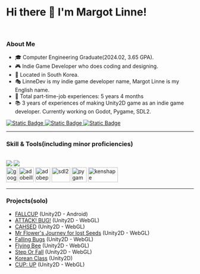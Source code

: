 # Hi there 👋 I'm Margot Linne!
<br>

### About Me
- 🎓 Computer Engineering Graduate(2024.02, 3.65 GPA).
- 🎮 Indie Game Developer who does coding and designing.
- 📍 Located in South Korea.
- 🎭 LinneDev is my indie game developer name, Margot Linne is my English name.
- 💼 Total part-time-job experiences: 5 years 4 months
- 📚 3 years of experiences of making Unity2D game as an indie game developer. Currently working on Godot, Pygame, SDL2.

<div>
  <a href="mailto:m.linnedev@gmail.com">
    <img alt="Static Badge" src="https://img.shields.io/badge/GMail-0?style=for-the-badge&logo=GMail&color=skyblue">
  </a>
  <a href="https://margotlinne.itch.io/">
    <img alt="Static Badge" src="https://img.shields.io/badge/Itch.io-0?style=for-the-badge&logo=Itch.io&color=beige">
  </a>
  <a href="https://margotlinne.github.io">
    <img alt="Static Badge" src="https://img.shields.io/badge/Portfolio-0?style=for-the-badge&color=red">
  </a>
</div> 

---

### Skill & Tools(including minor proficiencies)

<br>

<img src="https://skillicons.dev/icons?i=c,cpp,cs,python,js,html,css /">
<img src ="https://skillicons.dev/icons?i=unity,godot,androidstudio,github,visualstudio,vscode,mysql /"> 
<div>
  <img src="https://upload.wikimedia.org/wikipedia/commons/thumb/a/ae/Google_Sheets_2020_Logo.svg/1200px-Google_Sheets_2020_Logo.svg.png" alt="googlesheet" height="40" width="30">  
  <img src="https://upload.wikimedia.org/wikipedia/commons/thumb/f/fb/Adobe_Illustrator_CC_icon.svg/2101px-Adobe_Illustrator_CC_icon.svg.png" alt="adobeillustrator" height="40" width="40">
  <img src="https://upload.wikimedia.org/wikipedia/commons/thumb/a/af/Adobe_Photoshop_CC_icon.svg/2101px-Adobe_Photoshop_CC_icon.svg.png" alt="adobephotoshop" height="40" width="40">
  <img src="https://res.cloudinary.com/practicaldev/image/fetch/s--YGxwGvj5--/c_imagga_scale,f_auto,fl_progressive,h_900,q_auto,w_1600/https://thepracticaldev.s3.amazonaws.com/i/9bb71oo62xi7c9d5h1mo.png" alt="sdl2" height="40" width="50">
  <img src="https://user-images.githubusercontent.com/46412508/170405943-e75458ec-6cb4-462e-91ba-43c861a3d6cf.png" alt="pygame" height="40" width="40">
  <img src="https://static1.makeuseofimages.com/wordpress/wp-content/uploads/2021/02/kenshape-logo.png" alt="kenshape" height="40" width="80">

</div>

---

### Projects(solo)

* <a href="https://github.com/margotlinne/Unity2D-FALLCUP">FALLCUP</a> (Unity2D - Android)
* <a href="https://github.com/margotlinne/Unity2D-ATTACKBUG">ATTACK! BUG!</a> (Unity2D - WebGL)
* <a href="https://github.com/margotlinne/Unity2D-CHASED">CAHSED</a> (Unity2D - WebGL)
* <a href="https://github.com/margotlinne/Unity2D-MrFlowersJourney">Mr Flower's Journey for lost Seeds</a> (Unity2D - WebGL)
* <a href="https://github.com/margotlinne/Unity2D-FallingBugs">Falling Bugs</a> (Unity2D - WebGL)
* <a href="https://github.com/margotlinne/Unity2D-FlyingBee">Flying Bee</a> (Unity2D - WebGL)
* <a href="https://github.com/margotlinne/Unity2D-StepOrFall">Step Or Fall</a> (Unity2D - WebGL)
* <a href="https://github.com/margotlinne/Unity2D-KoreanClass">Korean Class</a> (Unity2D)
* <a href="https://github.com/margotlinne/Unity2D-CupUp">CUP: UP</a> (Unity2D - WebGL)
 





<!--
**kookugang/kookugang** is a ✨ _special_ ✨ repository because its `README.md` (this file) appears on your GitHub profile.

Here are some ideas to get you started:

- 🔭 I’m currently working on ...
- 🌱 I’m currently learning ...
- 👯 I’m looking to collaborate on ...
- 🤔 I’m looking for help with ...
- 💬 Ask me about ...
- 📫 How to reach me: ...
- 😄 Pronouns: ...
- ⚡ Fun fact: ...
-->
